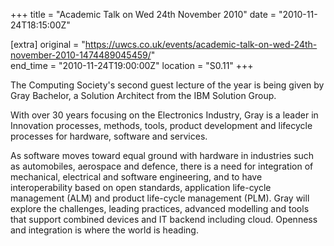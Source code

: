 +++
title = "Academic Talk on Wed 24th November 2010"
date = "2010-11-24T18:15:00Z"

[extra]
original = "https://uwcs.co.uk/events/academic-talk-on-wed-24th-november-2010-1474489045459/"    
end_time = "2010-11-24T19:00:00Z"
location = "S0.11"
+++

The Computing Society's second guest lecture of the year is being given by Gray Bachelor, a Solution Architect from the IBM Solution Group.

With over 30 years focusing on the Electronics Industry, Gray is a leader in Innovation processes, methods, tools, product development and lifecycle processes for hardware, software and services.

As software moves toward equal ground with hardware in industries such as automobiles, aerospace and defence, there is a need for integration of mechanical, electrical and software engineering, and to have interoperability based on open standards, application life-cycle management (ALM) and product life-cycle management (PLM). Gray will explore the challenges, leading practices, advanced modelling and tools that support combined devices and IT backend including cloud. Openness and integration is where the world is heading.

